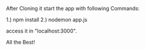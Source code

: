 After Cloning it start the app with following Commands:

1.) npm install
2.) nodemon app.js

access it in "localhost:3000".

All the Best!
